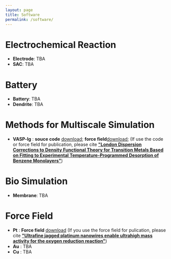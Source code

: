 ```yaml
---
layout: page
title: Software
permalink: /software/
---
```


# **Electrochemical Reaction**
- **Electrode**: TBA
- **SAC**: TBA

# **Battery**
- **Battery**: TBA
- **Dendrite**: TBA

# **Methods for Multiscale Simulation**
- **VASP-lg** : **souce code** [download](https://tcheng-suda.github.io/downloads/jz0c03126_si_003.txt); **force field**[download](https://tcheng-suda.github.io/downloads/jz0c03126_si_001.txt); (If use the code or force field for publication, please cite [**"London Dispersion Corrections to Density Functional Theory for Transition Metals Based on Fitting to Experimental Temperature-Programmed Desorption of Benzene Monolayers"**](https://pubs.acs.org/doi/10.1021/acs.jpclett.0c03126))

# **Bio Simulation**
- **Membrane**: TBA

# **Force Field**
- **Pt** : **Force field** [download](https://tcheng-suda.github.io/downloads/ffield-pt) (If you use the force field for pulication, please cite [**"Ultrafine jagged platinum nanowires enable ultrahigh mass activity for the oxygen reduction reaction"**](http://dx.doi.org/10.1126/science.aaf9050))
- **Au** : TBA
- **Cu** : TBA
